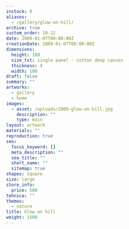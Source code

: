 ```yaml
---
instock: 0
aliases:
  - /gallery/glow-on-hill/
archive: true
custom_order: 10-12
date: 2009-01-07T00:00:00Z
creationDate: 2009-01-07T00:00:00Z
dimensions:
  height: 100
  size_txt: single panel - cotton deep canvas
  thickness: 4
  width: 100
draft: false
summary: ""
artworks:
  - gallery
  - home
images:
  - asset: /uploads/2009-glow-on-hill.jpg
    description: ""
    type: main
layout: artwork
materials: ""
reproduction: true
seo:
  focus_keyword: []
  meta_description: ""
  seo_title: ""
  short_name: ""
  sitemap: true
shapes: square
size: large
store_info:
  price: 580
tehnica: ""
themes:
  - nature
title: Glow on hill
weight: 1500
---
```

